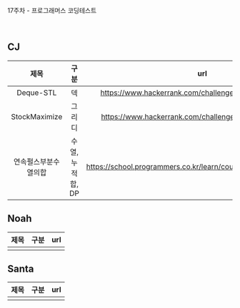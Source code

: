 17주차 - 프로그래머스 코딩테스트

</br>

## CJ

|제목|구분|url|
|:------:|:---:|:---:|
|Deque-STL|덱|https://www.hackerrank.com/challenges/deque-stl/problem|
|StockMaximize|그리디|https://www.hackerrank.com/challenges/stockmax/problem|
|연속펄스부분수열의합|수열, 누적합, DP|https://school.programmers.co.kr/learn/courses/30/lessons/161988|

## Noah

| 제목 | 구분 | url |
|:------:|:---:|:---:|
||||

## Santa

|제목|구분|url|
|:------:|:---:|:---:|
||||
